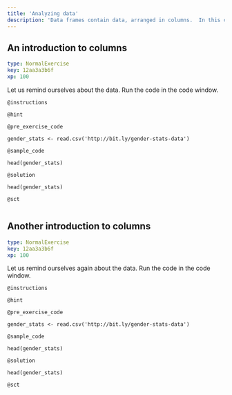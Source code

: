```yaml
---
title: 'Analyzing data'
description: 'Data frames contain data, arranged in columns.  In this chapter we get the column data and analyze it, using summary statistics and plots.'
---
```


## An introduction to columns

```yaml
type: NormalExercise
key: 12aa3a3b6f
xp: 100
```

Let us remind ourselves about the data.  Run the code in the code window.

`@instructions`


`@hint`


`@pre_exercise_code`
```{r}
gender_stats <- read.csv('http://bit.ly/gender-stats-data')
```

`@sample_code`
```{r}
head(gender_stats)
```

`@solution`
```{r}
head(gender_stats)
```

`@sct`
```{r}

```

## Another introduction to columns

```yaml
type: NormalExercise
key: 12aa3a3b6f
xp: 100
```

Let us remind ourselves again about the data.  Run the code in the code
window.

`@instructions`


`@hint`


`@pre_exercise_code`
```{r}
gender_stats <- read.csv('http://bit.ly/gender-stats-data')
```

`@sample_code`
```{r}
head(gender_stats)
```

`@solution`
```{r}
head(gender_stats)
```

`@sct`
```{r}

```
